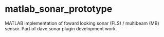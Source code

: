 # matlab_sonar_prototype

MATLAB implementation of foward looking sonar (FLS) / multibeam (MB) sensor.  Part of dave sonar plugin development work.
